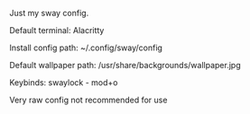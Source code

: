 Just my sway config.

Default terminal:
Alacritty

Install config path:
~/.config/sway/config

Default wallpaper path:
/usr/share/backgrounds/wallpaper.jpg

Keybinds:
swaylock - mod+o

Very raw config
not recommended for use
